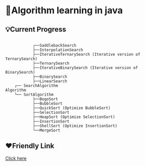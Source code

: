 # :book:Algorithm learning in java

## :bulb:Current Progress

```

            ┌──SaddlebackSearch
            ├──InterpolationSearch
            ├──IterativeTernarySearch (Iterative version of TernarySearch)
            ├──TernarySearch
            ├──IterativeBinarySearch (Iterative version of BinarySearch)
            ├──BinarySearch
            ├──LinearSearch
    ┌── SearchAlgorithm
Algorithm
    └── SortAlgorithm
            ├──BogoSort
            ├──BubbleSort
            ├──QuickSort (Optimize BubbleSort)
            ├──SelectionSort
            ├──HeapSort (Optimize SelectionSort)
            ├──InsertionSort
            ├──ShellSort (Optimize InsertionSort)
            └──MergeSort
```

## :heart:Friendly Link

[Click here](https://github.com/TheAlgorithms/Java)